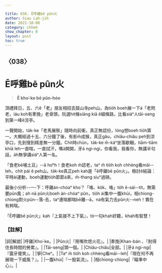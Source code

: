 ```yaml
---

title: 038. Ē呼雞bē pûn火
author: Siau Lah-jih
date: 2021-10-08
category: chheh
show_chapter: 0
layout: post
toc: true
---
```

  
## 〈038〉
# Ē呼雞bē pûn火
>**Ē kho͘-ke bē pûn-hóe**
  
頂禮拜日，五、六ê「老」朋友相招去鼓山寺peh山，為tio̍h boeh展一下á「老罔老，iáu koh有牽挽」老骨頭，阮選hit條siāng kiā ê細條路，比看siáⁿ人tāi-seng到第一峰ê涼亭。

一聲開始，ta̍k-ke「老馬展鬃」隨時向前衝，真正無認份，lóng想boeh tio̍h第一。大概經過十五、六分鐘了後，有影m̄成猴，真正gâu，chiâu-chiâu peh到涼亭口，先到慢到精差無一分鐘。Chit時chūn，ta̍k-ke m̄-káⁿ坐落歇睏，tiām-tiām khiā leh一直喘，一直拭汗，嘴á開開，牙á ngi-ngi，你看我，我看你，無講半句話，a̍h無爭講siáⁿ人第一名。

「食老bē哺土豆」--ā ho͘ⁿh！食老koh m̄認老，taⁿ m̄ tio̍h koh chhèng看māi--leh，chit pái ê peh山，ta̍k-ke真正peh kah是「ē呼雞bē pûn火」。檢討ê結論：平時ài運動，boeh運動tio̍h節節á來，m̄-thang siuⁿ過磅。

最後小分析--一-下：呼雞án-chóaⁿ kho͘？「咯、ko̍k、咯」to̍h ē-sái--tit，無需要pûn風；ah nā pûn火boeh án-chóaⁿ pûn，tio̍h ài集中一腹khùi，相chiong-chiong對火pûn--落-去，taⁿ連喘都喘bē離--ā，ná有氣力去pûn火--neh！實在有夠喘。

「Ē呼雞bē pûn火」kah『上氣接不上下氣』，tó一句khah好聽，khah有智慧！ 





### 【註解】

|詞|解說|
|呼雞|Kho͘-ke。|
|Pûn火|『用嘴吹熄火花』。|
|牽挽|Khan-bán 、『耐得住長時間的勞累』。|
|Tāi-seng|頭一個。|
|Chiâu-chiâu|全部。|
|牙á ngi-ngi|『露牙傻笑』。|
|爭|Cheⁿ。|
|Taⁿ m̄ tio̍h koh chhèng看māi--leh|『現在何不再展現一下威風？』。|
|一腹khùi|『一股氣流』。|
|相chiong-chiong|『瞄準中心』。|




